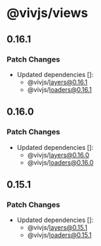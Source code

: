 # @vivjs/views

## 0.16.1

### Patch Changes

- Updated dependencies []:
  - @vivjs/layers@0.16.1
  - @vivjs/loaders@0.16.1

## 0.16.0

### Patch Changes

- Updated dependencies []:
  - @vivjs/layers@0.16.0
  - @vivjs/loaders@0.16.0

## 0.15.1

### Patch Changes

- Updated dependencies []:
  - @vivjs/layers@0.15.1
  - @vivjs/loaders@0.15.1
